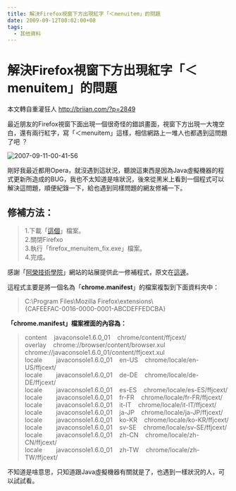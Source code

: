 ```yaml
---
title: 解決Firefox視窗下方出現紅字「＜menuitem」的問題
date: 2009-09-12T00:02:00+08
tags:
  - 其他資料
---
```

# 解決Firefox視窗下方出現紅字「＜menuitem」的問題

本文轉自重灌狂人 <http://briian.com/?p=2849>

最近朋友的Firefox視窗下面出現一個很奇怪的錯誤畫面，視窗下方出現一大塊空白，還有兩行紅字，寫「＜menuitem」這樣，相信網路上一堆人也都遇到這問題了吧 ？

![2007-09-11-00-41-56](http://orzhd.com/briian/2007/09/2007-09-11-00-41-56.png)

剛好我最近都用Opera，就沒遇到這狀況，聽說這東西是因為Java虛擬機器的程式更新所造成的BUG，我也不太知道是啥狀況，後來從黑米上看到一個程式可以解決這問題，順便紀錄一下，給也遇到同樣問題的網友修補一下。

## **修補方法：**

> 1.下載「[這個](http://www.box.net/shared/static/xqqldinjly.exe)」檔案。  
> 2.關閉Firefxo  
> 3.執行「firefox\_menuitem\_fix.exe」檔案。  
> 4.完成。

感謝「[阿榮技術學院](http://azo-edu.blogspot.com/2007/09/firefox-menuitem.html)」網站的站展提供此一修補程式，原文在[這邊](http://azo-edu.blogspot.com/2007/09/firefox-menuitem.html)。

這程式主要是將一個名為「**chrome.manifest**」的檔案複製到下面資料夾中：

> C:\\Program Files\\Mozilla Firefox\\extensions\\  
> {CAFEEFAC-0016-0000-0001-ABCDEFFEDCBA}

**「chrome.manifest」檔案裡面的內容為：**

> content    javaconsole1.6.0\_01    chrome/content/ffjcext/  
> overlay    chrome://browser/content/browser.xul    chrome://javaconsole1.6.0\_01/content/ffjcext.xul  
> locale        javaconsole1.6.0\_01    en-US    chrome/locale/en-US/ffjcext/  
> locale        javaconsole1.6.0\_01    de-DE    chrome/locale/de-DE/ffjcext/  
> locale        javaconsole1.6.0\_01    es-ES    chrome/locale/es-ES/ffjcext/  
> locale        javaconsole1.6.0\_01    fr-FR    chrome/locale/fr-FR/ffjcext/  
> locale        javaconsole1.6.0\_01    it-IT    chrome/locale/it-IT/ffjcext/  
> locale        javaconsole1.6.0\_01    ja-JP    chrome/locale/ja-JP/ffjcext/  
> locale        javaconsole1.6.0\_01    ko-KR    chrome/locale/ko-KR/ffjcext/  
> locale        javaconsole1.6.0\_01    sv-SE    chrome/locale/sv-SE/ffjcext/  
> locale        javaconsole1.6.0\_01    zh-CN    chrome/locale/zh-CN/ffjcext/  
> locale        javaconsole1.6.0\_01    zh-TW    chrome/locale/zh-TW/ffjcext/

不知道是啥意思，只知道跟Java虛擬機器有關就是了，也遇到一樣狀況的人，可以試試看。
